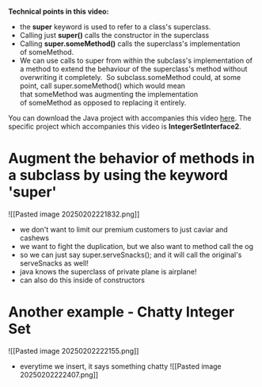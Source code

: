 **Technical points in this video:**

- the **super** keyword is used to refer to a class's superclass.  
- Calling just **super()** calls the constructor in the superclass
- Calling **super.someMethod()** calls the superclass's implementation of someMethod.
- We can use calls to super from within the subclass's implementation of a method to extend the behaviour of the superclass's method without overwriting it completely.  So subclass.someMethod could, at some point, call super.someMethod() which would mean that someMethod was augmenting the implementation of someMethod as opposed to replacing it entirely.

You can download the Java project with accompanies this video [here](https://github.students.cs.ubc.ca/CPSC210/TPD-Lecture-Starters). The specific project which accompanies this video is **IntegerSetInterface2**.


# Augment the behavior of methods in a subclass by using the keyword 'super'
![[Pasted image 20250202221832.png]]

- we don't want to limit our premium customers to just caviar and cashews
- we want to fight the duplication, but we also want to method call the og
- so we can just say super.serveSnacks(); and it will call the original's serveSnacks as well!
- java knows the superclass of private plane is airplane!
- can also do this inside of constructors

# Another example - Chatty Integer Set
![[Pasted image 20250202222155.png]]
- everytime we insert, it says something chatty
![[Pasted image 20250202222407.png]]
